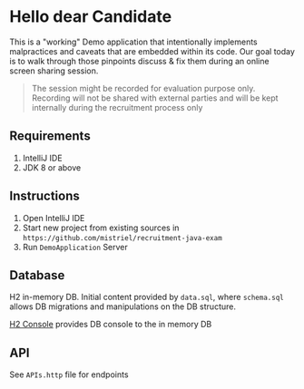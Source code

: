 # Hello dear Candidate
This is a "working" Demo application that intentionally implements malpractices and caveats that are embedded within its code.
Our goal today is to walk through those pinpoints discuss & fix them during an online screen sharing session.

> The session might be recorded for evaluation purpose only.
> Recording will not be shared with external parties and will be kept internally during the recruitment process only

## Requirements

1. IntelliJ IDE
2. JDK 8 or above

## Instructions
1. Open IntelliJ IDE
2. Start new project from existing sources in `https://github.com/mistriel/recruitment-java-exam`
3. Run `DemoApplication` Server

## Database
H2 in-memory DB. Initial content provided by `data.sql`, where `schema.sql` allows DB migrations and manipulations on the DB structure.

[H2 Console](http://localhost:8080/h2-console) provides DB console to the in memory DB

## API
See `APIs.http` file for endpoints
